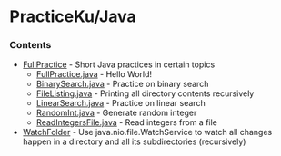 # PracticeKu/Java

### Contents
* [FullPractice](Java/FullPractice) - Short Java practices in certain topics
  * [FullPractice.java](Java/FullPractice/src/fullpractice/FullPractice.java) - Hello World!
  * [BinarySearch.java](Java/FullPractice/src/fullpractice/BinarySearch.java) - Practice on binary search
  * [FileListing.java](Java/FullPractice/src/fullpractice/FileListing.java) - Printing all directory contents recursively
  * [LinearSearch.java](Java/FullPractice/src/fullpractice/LinearSearch.java) - Practice on linear search
  * [RandomInt.java](Java/FullPractice/src/fullpractice/RandomInt.java) - Generate random integer
  * [ReadIntegersFile.java](Java/FullPractice/src/fullpractice/RandomInt.java) - Read integers from a file
* [WatchFolder](Java/WatchFolder) - Use java.nio.file.WatchService to watch all changes happen in a directory and all its subdirectories (recursively)
